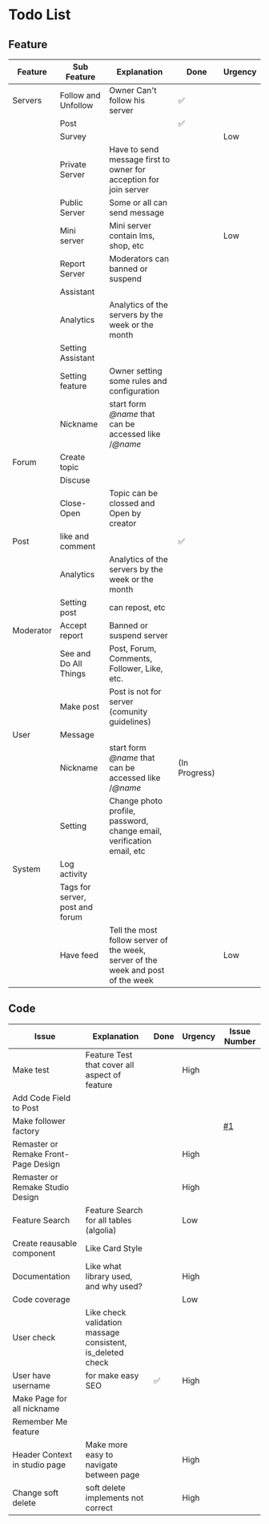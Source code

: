 # Todo List
## Feature

| Feature | Sub Feature | Explanation | Done | Urgency |
| --- | --- | --- | --- | --- |
| Servers | Follow and Unfollow  | Owner Can't follow his server | ✅| |
| | Post | |✅| |
| | Survey | | | Low |
| | Private Server | Have to send message first to owner for acception for join server| | |
| | Public Server | Some or all can send message | |  |
| | Mini server | Mini server contain lms, shop, etc | | Low |
| | Report Server | Moderators can banned or suspend | |  |
| | Assistant |  | |  |
| | Analytics | Analytics of the servers by the week or the month |  |  |
| | Setting Assistant |  | |  |
| | Setting feature | Owner setting some rules and configuration | | |
| | Nickname | start form _@name_ that can be accessed like /_@name_ | | |
| Forum | Create topic | | | |
| | Discuse | | | |
| | Close-Open | Topic can be clossed and Open by creator | | |
| Post | like and comment | | ✅ |  |
| | Analytics | Analytics of the servers by the week or the month |  |  |
| | Setting post | can repost, etc | | |
| Moderator | Accept report | Banned or suspend server | | |
|  | See and Do All Things | Post, Forum, Comments, Follower, Like, etc. | | |
| | Make post | Post is not for server (comunity guidelines) | | |
| User | Message | | | |
| | Nickname | start form _@name_ that can be accessed like /_@name_ | (In Progress) | |
| | Setting | Change photo profile, password, change email, verification email, etc | | |
| System | Log activity | | | |
| | Tags for server, post and forum | | | |
| | Have feed | Tell the most follow server of the week, server of the week and post of the week | | Low |

## Code
| Issue | Explanation | Done | Urgency | Issue Number |
| --- | --- | --- | --- | --- |
| Make test | Feature Test that cover all aspect of feature  |  | High |  |
| Add Code Field to Post |  |  |  | |
| Make follower factory |  |  |  | [#1](https://github.com/Allmerr/eventmu/issues/1) |
| Remaster or Remake Front-Page Design |  |  | High |  |
| Remaster or Remake Studio Design |  |  | High |  |
| Feature Search | Feature Search for all tables (algolia)  |  | Low |  |
| Create reausable component | Like Card Style  |  |  |  |
| Documentation | Like what library used, and why used?  |  | High |  |
| Code coverage | |  | Low |  |
| User check | Like check validation massage consistent, is_deleted check |  | |  |
| User have username | for make easy SEO | ✅ | High | |
| Make Page for all nickname | | | | |
| Remember Me feature | | | | |
| Header Context in studio page | Make more easy to navigate between page | | High | |
| Change soft delete | soft delete implements not correct | | High | |
